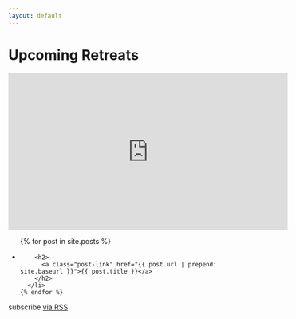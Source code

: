 ```yaml
---
layout: default
---
```


<div class="home">
  
  <h1 class="page-heading">Upcoming Retreats</h1>

  <iframe width="560" height="315" src="https://www.youtube.com/embed/uMjRD5_oQAQ?autoplay=1&mute=1&loop=1&playlist=uMjRD5_oQAQ" frameborder="0" allow="autoplay; encrypted-media" allowfullscreen></iframe>  

  <ul class="post-list">
    {% for post in site.posts %}
      <li>
        <!--<span class="post-meta">published on  {{ post.date | date: "%b %-d, %Y" }}-->
        <!--This is a comment. Comments are not displayed in the browser-->

        <h2>
          <a class="post-link" href="{{ post.url | prepend: site.baseurl }}">{{ post.title }}</a>
        </h2>
      </li>
    {% endfor %}
  </ul>

  <p class="rss-subscribe">subscribe <a href="{{ "/feed.xml" | prepend: site.baseurl }}">via RSS</a></p>

</div>